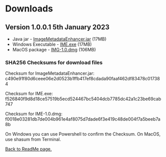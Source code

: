 # Downloads

## Version 1.0.0.1 5th January 2023

* Java jar - <a href="https://github.com/tedca77/IME/blob/main/out/artifacts/ImageMetadataEnhancer_jar/ImageMetadataEnhancer.jar">ImageMetadataEnhancer.jar</a> (17MB)
* Windows Executable - <a href="https://github.com/tedca77/IME/blob/main/out/artifacts/Launch4j/IME.exe">IME.exe</a> (17MB)
* MacOS package - <a href="https://github.com/tedca77/IME/blob/main/out/artifacts/MacOS/IME-1.0.dmg">IMG-1.0.dmg</a> (106MB)

### SHA256 Checksums for download files

Checksum for ImageMetadataEnhancer.jar: c490e91f80d6ceee06e2d0523b1ffb417ef8cdada90faaf462df83478c017384

Checksum for IME.exe: f526840f9d8d18ce57519b5ecd524467bc5404dcb7785dc42a1c23be69cab747

Checksum for IME-1.0.dmg: f0018e03281db7de004b961e4af8075d7dade6f3e419c48de004f7a5beeb7a8b

On Windows you can use Powershell to confirm the Checksum. On MacOS, use shasum from Terminal.

<a href="https://github.com/tedca77/IME/blob/main/README.md">Back to ReadMe page.</a>

